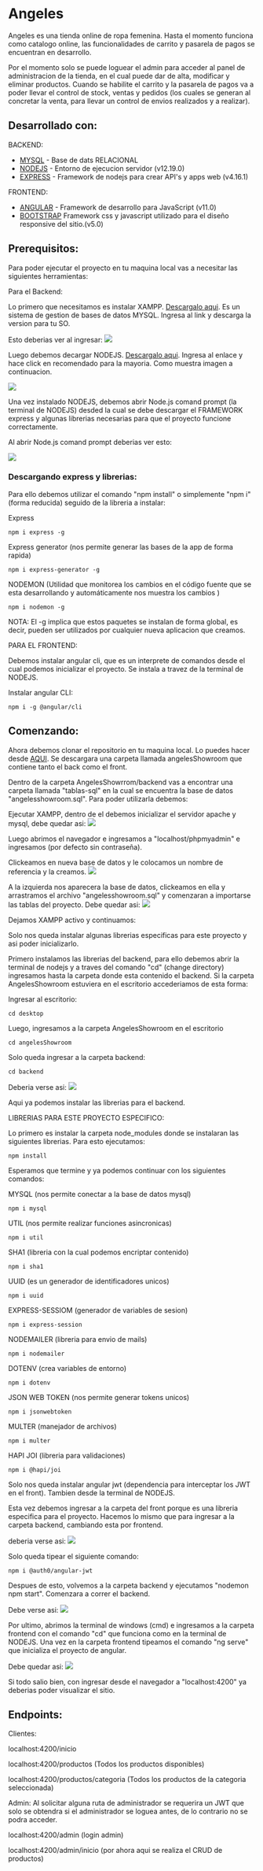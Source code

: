 # Angeles

Angeles es una tienda online de ropa femenina. Hasta el momento funciona como catalogo online, las funcionalidades de carrito y pasarela de pagos se encuentran en desarrollo.

Por el momento solo se puede loguear el admin para acceder al panel de administracion de la tienda, en el cual puede dar de alta, modificar y eliminar productos. Cuando se habilite el carrito y la pasarela de pagos va a poder llevar el control de stock, ventas y pedidos (los cuales se generan al concretar la venta, para llevar un control de envios realizados y a realizar).

## Desarrollado con:

BACKEND:
* [MYSQL](https://www.mysql.com/) - Base de dats RELACIONAL
* [NODEJS](https://nodejs.org/es/) - Entorno de ejecucion servidor (v12.19.0)
* [EXPRESS](https://expressjs.com/es/) - Framework de nodejs para crear API's y apps web (v4.16.1)

FRONTEND:
* [ANGULAR](https://angular.io/) - Framework de desarrollo para JavaScript (v11.0)
* [BOOTSTRAP](https://getbootstrap.com/) Framework css y javascript utilizado para el diseño responsive del sitio.(v5.0)
 


## Prerequisitos:

Para poder ejecutar el proyecto en tu maquina local vas a necesitar las siguientes herramientas:

Para el Backend:

Lo primero que necesitamos es instalar XAMPP. [Descargalo aqui](https://www.apachefriends.org/es/download.html). Es un sistema de gestion de bases de datos MYSQL. Ingresa al link y descarga la version para tu SO.

Esto deberias ver al ingresar: <img src="/assets/Captura de pantalla xampp.png">

Luego debemos decargar NODEJS. [Descargalo aqui](https://nodejs.org/es/). Ingresa al enlace y hace click en recomendado para la mayoria. Como muestra imagen a continuacion.

<img src="/assets/Captura de pantalla nodejs.png">

Una vez instalado NODEJS, debemos abrir Node.js comand prompt (la terminal de NODEJS) desded la cual se debe descargar el FRAMEWORK express y algunas librerias necesarias para que el proyecto funcione correctamente.

Al abrir Node.js comand prompt deberias ver esto:

<img src="/assets/Captura de pantalla terminal.png">


### Descargando express y librerias: 

Para ello debemos utilizar el comando "npm install" o simplemente "npm i" (forma reducida) seguido de la libreria a instalar:

Express
```
npm i express -g
```
Express generator (nos permite generar las bases de la app de forma rapida)
```
npm i express-generator -g
```
NODEMON (Utilidad que monitorea los cambios en el código fuente que se esta desarrollando y automáticamente nos muestra los cambios )
```
npm i nodemon -g
```

NOTA: El -g implica que estos paquetes se instalan de forma global, es decir, pueden ser utilizados por cualquier nueva aplicacion que creamos.

PARA EL FRONTEND:

Debemos instalar angular cli, que es un interprete de comandos desde el cual podemos inicializar el proyecto. Se instala a travez de la terminal de NODEJS.

Instalar angular CLI:
```
npm i -g @angular/cli
```

## Comenzando: 
Ahora debemos clonar el repositorio en tu maquina local. Lo puedes hacer desde [AQUI](https://github.com/Ema-Gomez/AngelesShowroom/archive/main.zip). Se descargara una carpeta llamada angelesShowroom que contiene tanto el back como el front.

Dentro de la carpeta AngelesShowrrom/backend vas a encontrar una carpeta llamada "tablas-sql" en la cual se encuentra la base de datos "angelesshowroom.sql". Para poder utilizarla debemos:

Ejecutar XAMPP, dentro de el debemos inicializar el servidor apache y mysql, debe quedar asi:
<img src="/assets/Captura de pantalla xampp iniciado.png">

Luego abrimos el navegador e ingresamos a "localhost/phpmyadmin" e ingresamos (por defecto sin contraseña).

Clickeamos en nueva base de datos y le colocamos un nombre de referencia y la creamos.
<img src="/assets/Captura de pantalla phpadmin nuev.png">

A la izquierda nos aparecera la base de datos, clickeamos en ella y arrastramos el archivo "angelesshowroom.sql" y comenzaran a importarse las tablas del proyecto.
Debe quedar asi:
<img src="/assets/Captura de pantalla (8).png">

Dejamos XAMPP activo y continuamos:

Solo nos queda instalar algunas librerias especificas para este proyecto y asi poder inicializarlo.

Primero instalamos las librerias del backend, para ello debemos abrir la terminal de nodejs y a traves del comando "cd" (change directory) ingresamos hasta la carpeta donde esta contenido el backend. Si la carpeta AngelesShowroom estuviera en el escritorio accederiamos de esta forma:

Ingresar al escritorio:
```
cd desktop
```
Luego, ingresamos a la carpeta AngelesShowroom en el escritorio
``` 
cd angelesShowroom
```
Solo queda ingresar a la carpeta backend:
```
cd backend
```
Deberia verse asi:
<img src="/assets/Captura de pantalla terminal en angeles.png">

Aqui ya podemos instalar las librerias para el backend.

LIBRERIAS PARA ESTE PROYECTO ESPECIFICO:

Lo primero es instalar la carpeta node_modules donde se instalaran las siguientes librerias. Para esto ejecutamos:
```
npm install
```
Esperamos que termine y ya podemos continuar con los siguientes comandos:

MYSQL (nos permite conectar a la base de datos mysql)
```
npm i mysql
```
UTIL (nos permite realizar funciones asincronicas)
```
npm i util
```
SHA1 (libreria con la cual podemos encriptar contenido)
```
npm i sha1
```
UUID (es un generador de identificadores unicos)
```
npm i uuid
```
EXPRESS-SESSIOM (generador de variables de sesion)
```
npm i express-session
```
NODEMAILER (libreria para envio de mails)
```
npm i nodemailer
```
DOTENV (crea variables de entorno)
```
npm i dotenv
```
JSON WEB TOKEN (nos permite generar tokens unicos)
```
npm i jsonwebtoken
```
MULTER (manejador de archivos)
```
npm i multer
```
HAPI JOI (libreria para validaciones)
```
npm i @hapi/joi
```

Solo nos queda instalar angular jwt (dependencia para interceptar los JWT en el front). Tambien desde la terminal de NODEJS.

Esta vez debemos ingresar a la carpeta del front porque es una libreria especifica para el proyecto. Hacemos lo mismo que para ingresar a la carpeta backend, cambiando esta por frontend.

deberia verse asi:
<img src="/assets/Captura de pantalla terminal front.png">

Solo queda tipear el siguiente comando:

```
npm i @auth0/angular-jwt
```  
Despues de esto, volvemos a la carpeta backend y ejecutamos "nodemon npm start". Comenzara a correr el backend.

Debe verse asi: 
<img src="/assets/Captura de pantalla (9).png">

Por ultimo, abrimos la terminal de windows (cmd) e ingresamos a la carpeta frontend con el comando "cd" que funciona como en la terminal de NODEJS. Una vez en la carpeta frontend tipeamos el comando "ng serve" que inicializa el proyecto de angular.

Debe quedar asi: 
<img src="/assets/Captura de pantalla (10).png">

Si todo salio bien, con ingresar desde el navegador a "localhost:4200" ya deberias poder visualizar el sitio.

## Endpoints:

Clientes: 

localhost:4200/inicio

localhost:4200/productos (Todos los productos disponibles)

localhost:4200/productos/categoria (Todos los productos de la categoria seleccionada)

Admin: Al solicitar alguna ruta de administrador se requerira un JWT que solo se obtendra si el administrador se loguea antes, de lo contrario no se podra acceder.

localhost:4200/admin (login admin)

localhost:4200/admin/inicio (por ahora aqui se realiza el CRUD de productos)


